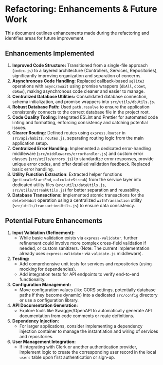 # Refactoring: Enhancements & Future Work

This document outlines enhancements made during the refactoring and identifies areas for future improvement.

## Enhancements Implemented

1.  **Improved Code Structure:** Transitioned from a single-file approach (`index.js`) to a layered architecture (Controllers, Services, Repositories), significantly improving organization and separation of concerns.
2.  **Asynchronous Code Handling:** Replaced callback-based `sqlite3` operations with `async/await` using promise wrappers (`dbAll`, `dbGet`, `dbRun`), making asynchronous code cleaner and easier to manage.
3.  **Centralized Database Utilities:** Consolidated database connection, schema initialization, and promise wrappers into `src/utils/dbUtils.js`.
4.  **Robust Database Path:** Used `path.resolve` to ensure the application consistently connects to the correct database file in the project root.
5.  **Code Quality Tooling:** Integrated ESLint and Prettier for automated code linting and formatting, enforcing consistency and catching potential issues.
6.  **Clearer Routing:** Defined routes using `express.Router` in `src/api/habits.routes.js`, separating routing logic from the main application setup.
7.  **Centralized Error Handling:** Implemented a dedicated error-handling middleware (`src/middlewares/errorHandler.js`) and custom error classes (`src/utils/errors.js`) to standardize error responses, provide unique error codes, and offer detailed validation feedback. Replaced basic error handling.
8.  **Utility Function Extraction:** Extracted helper functions (`getLocaleStartEnd`, `calculateStreak`) from the service layer into dedicated utility files (`src/utils/dateUtils.js`, `src/utils/streakUtils.js`) for better separation and reusability.
9.  **Database Transactions:** Implemented atomic transactions for the `deleteHabit` operation using a centralized `withTransaction` utility (`src/utils/transactionUtils.js`) to ensure data consistency.

## Potential Future Enhancements

1.  **Input Validation (Refinement):**
    - While basic validation exists via `express-validator`, further refinement could involve more complex cross-field validation if needed, or custom sanitizers. (Note: The current implementation already uses `express-validator` via `validate.js` middleware).
2.  **Testing:**
    - Add comprehensive unit tests for services and repositories (using mocking for dependencies).
    - Add integration tests for API endpoints to verify end-to-end functionality.
3.  **Configuration Management:**
    - Move configuration values (like CORS settings, potentially database paths if they become dynamic) into a dedicated `src/config` directory or use a configuration library.
4.  **API Documentation Generation:**
    - Explore tools like Swagger/OpenAPI to automatically generate API documentation from code comments or route definitions.
5.  **Dependency Injection:**
    - For larger applications, consider implementing a dependency injection container to manage the instantiation and wiring of services and repositories.
6.  **User Management Integration:**
    - If integrating with Clerk or another authentication provider, implement logic to create the corresponding user record in the local `users` table upon first authentication or sign-up.

